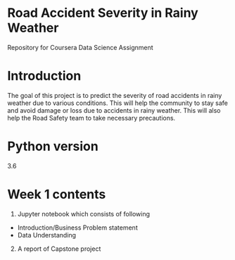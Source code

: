 # Road Accident Severity in Rainy Weather
Repository for Coursera Data Science Assignment

# Introduction
The goal of this project is to predict the severity of road accidents in rainy weather due to various conditions. This will help the community to stay safe and avoid damage or loss due to accidents in rainy weather. This will also help the Road Safety team to take necessary precautions.


# Python version  
3.6

# Week 1 contents
1. Jupyter notebook which consists of following
- Introduction/Business Problem statement
- Data Understanding
2. A report of Capstone project
